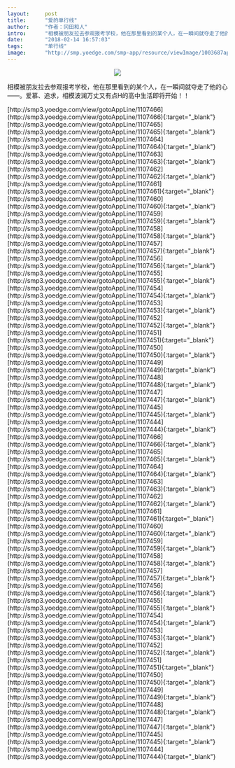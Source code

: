 ```yaml
---
layout:     post
title:      "爱的单行线"
author:     "作者：冈田和人"
intro:      "相模被朋友拉去参观报考学校，他在那里看到的某个人，在一瞬间就夺走了他的心——。爱慕、追求，相模波澜万丈又有点H的高中生活即将开始！！"
date:       "2018-02-14 16:57:03"
tags:       "单行线"
image:      "http://smp.yoedge.com/smp-app/resource/viewImage/1003687appline.png"
---
```

<div style="text-align: center">
<p><img src="http://smp.yoedge.com/smp-app/resource/viewImage/1003687appline.png"/></p>
</div>
<p class="post-meta">
<span>相模被朋友拉去参观报考学校，他在那里看到的某个人，在一瞬间就夺走了他的心——。爱慕、追求，相模波澜万丈又有点H的高中生活即将开始！！</span>
</p>
[http://smp3.yoedge.com/view/gotoAppLine/1107466](http://smp3.yoedge.com/view/gotoAppLine/1107466){:target="_blank"}
[http://smp3.yoedge.com/view/gotoAppLine/1107465](http://smp3.yoedge.com/view/gotoAppLine/1107465){:target="_blank"}
[http://smp3.yoedge.com/view/gotoAppLine/1107464](http://smp3.yoedge.com/view/gotoAppLine/1107464){:target="_blank"}
[http://smp3.yoedge.com/view/gotoAppLine/1107463](http://smp3.yoedge.com/view/gotoAppLine/1107463){:target="_blank"}
[http://smp3.yoedge.com/view/gotoAppLine/1107462](http://smp3.yoedge.com/view/gotoAppLine/1107462){:target="_blank"}
[http://smp3.yoedge.com/view/gotoAppLine/1107461](http://smp3.yoedge.com/view/gotoAppLine/1107461){:target="_blank"}
[http://smp3.yoedge.com/view/gotoAppLine/1107460](http://smp3.yoedge.com/view/gotoAppLine/1107460){:target="_blank"}
[http://smp3.yoedge.com/view/gotoAppLine/1107459](http://smp3.yoedge.com/view/gotoAppLine/1107459){:target="_blank"}
[http://smp3.yoedge.com/view/gotoAppLine/1107458](http://smp3.yoedge.com/view/gotoAppLine/1107458){:target="_blank"}
[http://smp3.yoedge.com/view/gotoAppLine/1107457](http://smp3.yoedge.com/view/gotoAppLine/1107457){:target="_blank"}
[http://smp3.yoedge.com/view/gotoAppLine/1107456](http://smp3.yoedge.com/view/gotoAppLine/1107456){:target="_blank"}
[http://smp3.yoedge.com/view/gotoAppLine/1107455](http://smp3.yoedge.com/view/gotoAppLine/1107455){:target="_blank"}
[http://smp3.yoedge.com/view/gotoAppLine/1107454](http://smp3.yoedge.com/view/gotoAppLine/1107454){:target="_blank"}
[http://smp3.yoedge.com/view/gotoAppLine/1107453](http://smp3.yoedge.com/view/gotoAppLine/1107453){:target="_blank"}
[http://smp3.yoedge.com/view/gotoAppLine/1107452](http://smp3.yoedge.com/view/gotoAppLine/1107452){:target="_blank"}
[http://smp3.yoedge.com/view/gotoAppLine/1107451](http://smp3.yoedge.com/view/gotoAppLine/1107451){:target="_blank"}
[http://smp3.yoedge.com/view/gotoAppLine/1107450](http://smp3.yoedge.com/view/gotoAppLine/1107450){:target="_blank"}
[http://smp3.yoedge.com/view/gotoAppLine/1107449](http://smp3.yoedge.com/view/gotoAppLine/1107449){:target="_blank"}
[http://smp3.yoedge.com/view/gotoAppLine/1107448](http://smp3.yoedge.com/view/gotoAppLine/1107448){:target="_blank"}
[http://smp3.yoedge.com/view/gotoAppLine/1107447](http://smp3.yoedge.com/view/gotoAppLine/1107447){:target="_blank"}
[http://smp3.yoedge.com/view/gotoAppLine/1107445](http://smp3.yoedge.com/view/gotoAppLine/1107445){:target="_blank"}
[http://smp3.yoedge.com/view/gotoAppLine/1107444](http://smp3.yoedge.com/view/gotoAppLine/1107444){:target="_blank"}
[http://smp3.yoedge.com/view/gotoAppLine/1107466](http://smp3.yoedge.com/view/gotoAppLine/1107466){:target="_blank"}
[http://smp3.yoedge.com/view/gotoAppLine/1107465](http://smp3.yoedge.com/view/gotoAppLine/1107465){:target="_blank"}
[http://smp3.yoedge.com/view/gotoAppLine/1107464](http://smp3.yoedge.com/view/gotoAppLine/1107464){:target="_blank"}
[http://smp3.yoedge.com/view/gotoAppLine/1107463](http://smp3.yoedge.com/view/gotoAppLine/1107463){:target="_blank"}
[http://smp3.yoedge.com/view/gotoAppLine/1107462](http://smp3.yoedge.com/view/gotoAppLine/1107462){:target="_blank"}
[http://smp3.yoedge.com/view/gotoAppLine/1107461](http://smp3.yoedge.com/view/gotoAppLine/1107461){:target="_blank"}
[http://smp3.yoedge.com/view/gotoAppLine/1107460](http://smp3.yoedge.com/view/gotoAppLine/1107460){:target="_blank"}
[http://smp3.yoedge.com/view/gotoAppLine/1107459](http://smp3.yoedge.com/view/gotoAppLine/1107459){:target="_blank"}
[http://smp3.yoedge.com/view/gotoAppLine/1107458](http://smp3.yoedge.com/view/gotoAppLine/1107458){:target="_blank"}
[http://smp3.yoedge.com/view/gotoAppLine/1107457](http://smp3.yoedge.com/view/gotoAppLine/1107457){:target="_blank"}
[http://smp3.yoedge.com/view/gotoAppLine/1107456](http://smp3.yoedge.com/view/gotoAppLine/1107456){:target="_blank"}
[http://smp3.yoedge.com/view/gotoAppLine/1107455](http://smp3.yoedge.com/view/gotoAppLine/1107455){:target="_blank"}
[http://smp3.yoedge.com/view/gotoAppLine/1107454](http://smp3.yoedge.com/view/gotoAppLine/1107454){:target="_blank"}
[http://smp3.yoedge.com/view/gotoAppLine/1107453](http://smp3.yoedge.com/view/gotoAppLine/1107453){:target="_blank"}
[http://smp3.yoedge.com/view/gotoAppLine/1107452](http://smp3.yoedge.com/view/gotoAppLine/1107452){:target="_blank"}
[http://smp3.yoedge.com/view/gotoAppLine/1107451](http://smp3.yoedge.com/view/gotoAppLine/1107451){:target="_blank"}
[http://smp3.yoedge.com/view/gotoAppLine/1107450](http://smp3.yoedge.com/view/gotoAppLine/1107450){:target="_blank"}
[http://smp3.yoedge.com/view/gotoAppLine/1107449](http://smp3.yoedge.com/view/gotoAppLine/1107449){:target="_blank"}
[http://smp3.yoedge.com/view/gotoAppLine/1107448](http://smp3.yoedge.com/view/gotoAppLine/1107448){:target="_blank"}
[http://smp3.yoedge.com/view/gotoAppLine/1107447](http://smp3.yoedge.com/view/gotoAppLine/1107447){:target="_blank"}
[http://smp3.yoedge.com/view/gotoAppLine/1107445](http://smp3.yoedge.com/view/gotoAppLine/1107445){:target="_blank"}
[http://smp3.yoedge.com/view/gotoAppLine/1107444](http://smp3.yoedge.com/view/gotoAppLine/1107444){:target="_blank"}



